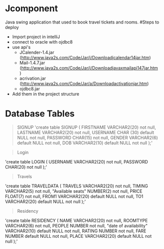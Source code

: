 # Jcomponent
Java swing application that used to book travel tickets and rooms.
#Steps to deploy
- Import project in intelliJ
- connect to oracle with ojdbc8
- use api's 
     - JCalender-1.4.jar (http://www.java2s.com/Code/Jar/j/Downloadjcalendar14jar.htm)
     - Mail-1.4.7.jar (http://www.java2s.com/Code/Jar/j/Downloadjavaxmailapi147jar.htm)
     - acrivation.jar (http://www.java2s.com/Code/Jar/a/Downloadactivationjar.htm)
     - ojdbc8.jar
- Add them in the project structure
# Database Tables
> SIGNUP
'create table SIGNUP
(
 FIRSTNAME VARCHAR2(20) not null,
 LASTNAME VARCHAR2(20) not null,
 USERNAME CHAR (30) default NULL not null,
 PASSWORD CHAR(15) not null,
 GENDER VARCHAR2(6) default NULL not null,
 DOB VARCHAR2(10) default NULL not null
);'

> Login

'create table LOGIN
(
 USERNAME VARCHAR2(20) not null,
 PASSWORD CHAR(20) not null
);'

> Travels

'create table TRAVELDATA
(
 TRAVELS VARCHAR2(20) not null,
 TIMING VARCHAR2(5) not null,
 "Available seats" NUMBER(2) not null,
 PRICE FLOAT(7) not null,
 FROM1 VARCHAR2(20) default NULL not null,
 TO1 VARCHAR2(20) default NULL not null
);'

> Residency

'create table RESIDENCY
(
 NAME VARCHAR2(20) not null,
 ROOMTYPE VARCHAR2(6) not null,
 PEOPLE NUMBER not null,
 "date of availability" VARCHAR2(10) default NULL not null,
 RATING NUMBER not null,
 FARE NUMBER default NULL not null,
 PLACE VARCHAR2(20) default NULL not null
);'

